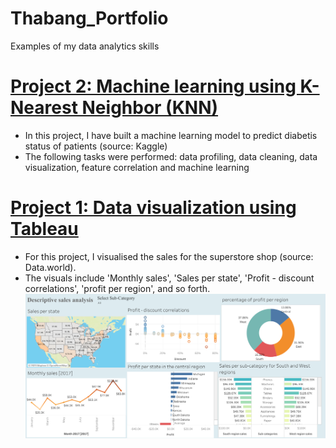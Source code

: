 # Thabang_Portfolio
Examples of my data analytics skills


# [Project 2: Machine learning using K-Nearest Neighbor (KNN)](http://localhost:8888/notebooks/Documents/Academic/Data%20science/Prediction%20of%20diabetes%20using%20KNN.ipynb)
- In this project, I have built a machine learning model to predict diabetis status of patients (source: Kaggle)
- The following tasks were performed: data profiling, data cleaning, data visualization, feature correlation and machine learning
![]()

# [Project 1: Data visualization using Tableau](https://public.tableau.com/app/profile/thabang.somo/viz/SalesanalysisdescriptiveforSuperstore/Dashboard1)
- For this project, I visualised the sales for the superstore shop (source: Data.world).
- The visuals include 'Monthly sales', 'Sales per state', 'Profit - discount correlations', 'profit per region', and so forth.
![](/images/Dashboard%201.png)
